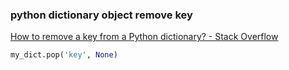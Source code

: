 ###  python dictionary object remove key


[How to remove a key from a Python dictionary? - Stack Overflow](https://stackoverflow.com/questions/11277432/how-to-remove-a-key-from-a-python-dictionary "How to remove a key from a Python dictionary? - Stack Overflow")


 

```python
my_dict.pop('key', None)

```
